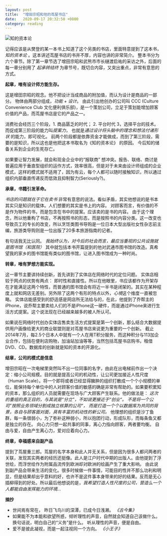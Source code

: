 ```yaml
---
layout: post
title:  "增田宗昭和他的茑屋书店"
date:   2020-09-17 20:32:50 +0800
category: reading
---
```


![知的资本论](https://i1.kknews.cc/SIG=imjml1/ctp-vzntr/99p1p377n69r42n3n283n3p44n497796.jpg)

记得应该是从樊登的某一本书上知道了这个另类的书店，里面特意提到了这本书，*知的资本论* 。这本讲述茑屋书店的书并不厚，内容也讲的非常简介。 整本书分为六个章节。除了第一章节选了增田宗昭和武熊市市长樋渡启祐的采访之外，后面的每一章分别用了 *起承转结终* 为章节号，既切合内容，又突出重点，非常有意思的方式。

**起章，唯有设计师方能生存。**

这是增田宗昭的观念。他不把设计当成商品的附加值，而认为设计是商品的一部分。 物体由两部分组成，*功能* + *设计*。  由此引出他创办的公司叫 CCC (Culture Convenience Club 文化便利俱乐部)，是一个策划公司，立足于策划能增加顾客价值的产品，而茑屋书店是它的产品之一。 

消费社会经历三个阶段，1. 商品匮乏的时代； 2. 平台时代 3，选择平台的技术。而促成第三阶段的能力叫*提案力*， 也就是*通过设计将头脑中的理念和想法付诸形状* 的能力，即可视化。 前两个阶段都是依靠资金才能做成，而到了第三阶段，需要的是知识，所以这也是他把这本书取名为《知的资本论》 的原因。 今后知的储备关系到企业的生死存亡。 

如果要让智力发展，就会和现金企业中的“报联商” 想冲突。报告、联络、商讨是普遍应用于垂直型组织的运作方式，效率很高，但是对于未来由设计师组成的企业模式，这样的模式就不适用了，因为有云，每个人都可以随时接触知识，所以通过组织内部垂直传递反而低效且抑制智力(Seriously?)。 

**承章，书籍引发革命。**

*书店的问题就在于它在卖书*  非常有意思的说法。看似矛盾，其实他想说的是书本其实只是知识的载体。人们想要的其实是书上的内容。 对顾客而言，有价值的不是作为物件的书，而是包含在书中的提案。应该卖的是书的内容。 由于这个理念，所以他重构了书店，不再按照书的形态，而是按照书的内容分类。这一改变也导致员工的专长的改变，所以烹饪类图书导购是一位日本大型出版社女性杂志前主编，旅游类导购则是一位出版了20多本旅游指南的记者。 

有句话我无比认同。 *我始终认为，对今后的社会而言，最应当重视的公共设施就是图书馆（和医院）* 其中就包括本书开篇提到的他对武通市图书馆的改造。真希望我的家乡的图书馆能有类似的图书馆，让进入图书馆成为一种时尚。 

**转章，唯有梦想方能实现。**

这一章节主要讲持续创新，首先讲到了实体店在网络时代的定位问题。 实体店相较于网点的优势有两点： 即时性和直接性。所以在他眼里，书应该都作为开架存在才能满足这两个特性，而普通的图书馆会有将近一半书是闭架的。其实在某种程度上就和网店无差别。另外除了这两个有形的特点以外，*心境*这个维度一直被忽略。 实体店能感受到的舒适感是网店所无法给与的，在此，他提到了乔帮主的iPhone，说乔帮主要卖给人们的不是iPhone这一硬件，而是通过iPhone来进行生活方式提案。这个说法现在已经越来越多的被人所认可。 

如果说在网络时代创办实体店售卖生活方式提案是第一个创新，那么结合大数据提供用户画像给更大的商业联盟则是对茑屋书店来说更为重要的一个创新。 截止2014年7月，每2.5个日本人中就有一个人在用T积分服务，而这种积分与113加企业合作，包括在便利店购物，加油站加油等等，当然包括茑屋书店购书，租借DVD、CD。数据库的创新就是知的资本的开源化。

**结章，公司的模式是信息**

增田宗昭在一次电梯里突然叫不出一位同事的名字，由此在出电梯前作出一个决定：缩小公司规模。目的就是提高公司的机动性，让公司更加接近人性尺度（Human Scale）。将一个即将或者已经显得臃肿的组织打散成一个个小规模的单位，能保持每个单位中的人对顾客价值的敏感的确是非常有帮助的。如果要积累知的资本，那么组织的人员就需要在现场与广大顾客产生联系。他的做法是： *这次的重组的真正目的，与其说是“分立”，不如说更接近于“创业“。 不是将一个公司”按照业务领域分割成独立核算的公司“， 而是打造一个个以数据库为共同的背景，各自与顾客面对面，具有丰富的机动性的新公司。*  他理想的组织是沙丁鱼群，每一条很弱小，为了弥补这种弱小，所以抱团行动，形成队形，而每条鱼又都是独立的存在。 向心力只想一起共事的同事，离心力指向顾客，两者要均衡。 自由与爱，自由产生离心力，爱对应着向心力。 

**终章，幸福感来自副产品**

提到了茑屋重三郎。茑屋的名字本身和此人并无关系，但是因为很多人都问两者的关联，发现其实两者的经历还挺像。此人是江户时代中期的出版人。由他提到了浮世绘，而浮世绘作为附属品流传到欧洲却对欧洲的绘画产生了重大影响。 由此说到副产品会带来生活的变化。很多时候做一件事情，可能目的性并不那么功利和明显，但是结果却出乎意料的好，也许不是这件事本身带来的好的结果。反而是无心插柳得到的好处。所以最后他想说的是，*我希望打造人性尺度的公司，营造么一个人都能自由发挥能力的环境...*


**摘抄**
- 世间焉有常在， 昨日飞鸟川的深潭，已成今日浅濑。 *《古今集》*
- 如果能不为本能和欲望所惑，倾听理性的声音，自然就会知道自己该做什么。换句话说，明白自己的“义务”是什么。 听从理性的声音，便是自由。
- 爱不是彼此凝视，而是一起注视同一个方向。 *《小王子》*

